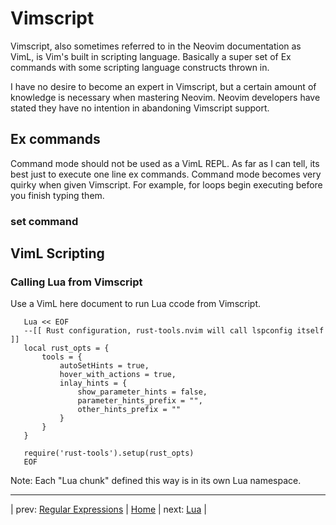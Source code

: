 # Vimscript

Vimscript, also sometimes referred to in the Neovim documentation
as VimL, is Vim's built in scripting language.  Basically a super
set of Ex commands with some scripting language constructs thrown
in.

I have no desire to become an expert in Vimscript, but a certain
amount of knowledge is necessary when mastering Neovim.  Neovim
developers have stated they have no intention in abandoning
Vimscript support.

## Ex commands

Command mode should not be used as a VimL REPL.  As far as
I can tell, its best just to execute one line ex commands.
Command mode becomes very quirky when given Vimscript.  For example,
for loops begin executing before you finish typing them.

### set command

## VimL Scripting

### Calling Lua from Vimscript

Use a VimL here document to run Lua ccode from Vimscript.

```
   Lua << EOF
   --[[ Rust configuration, rust-tools.nvim will call lspconfig itself ]]
   local rust_opts = {
       tools = {
           autoSetHints = true,
           hover_with_actions = true,
           inlay_hints = {
               show_parameter_hints = false,
               parameter_hints_prefix = "",
               other_hints_prefix = ""
           }
       }
   }
   
   require('rust-tools').setup(rust_opts)
   EOF
```

Note: Each "Lua chunk" defined this way is in its own Lua namespace.

---

| prev: [Regular Expressions][1] | [Home][2] | next: [Lua][3] |

[1]: 08-RegularExpressions.md
[2]: ../README.md
[3]: 10-Lua.md
